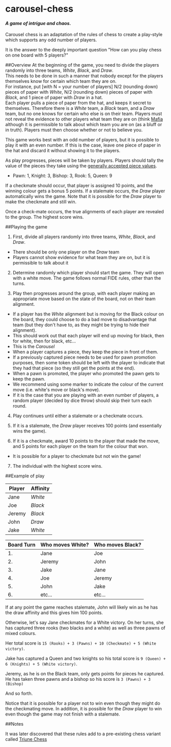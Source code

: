 # carousel-chess

#### *A game of intrigue and chaos.*

Carousel chess is an adaptation of the rules of chess to create a play-style which supports any odd number of players.

It is the answer to the deeply important question "How can you play chess on one board with 5 players?"

##Overview
At the beginning of the game, you need to divide the players randomly into three teams, *White*, *Black*, and *Draw*.  
This needs to be done in such a manner that nobody except for the players themselves know for certain which team they are on.  
For instance, put [with N = your number of players] N/2 (rounding down) pieces of paper with *White*, N/2 (rounding down) pieces of paper with *Black*, and 1 piece of paper with *Draw* in a hat.  
Each player pulls a piece of paper from the hat, and keeps it secret to themselves. Therefore there is a *White* team, a *Black* team, and a *Draw* team, but no one knows for certain who else is on their team. Players must not reveal the evidence to other players what team they are on (think [Mafia](https://en.wikipedia.org/wiki/Mafia_(party_game)) although it is permissible to talk about which team you are on (as a bluff or in truth). Players must then choose whether or not to believe you.  

This game works best with an odd number of players, but it is possible to play it with an even number. If this is the case, leave one piece of paper in the hat and discard it without showing it to the players.

As play progresses, pieces will be taken by players. Players should tally the value of the pieces they take using the [generally accepted piece values](https://en.wikipedia.org/wiki/Chess_piece_relative_value). 
  * Pawn: 1, Knight: 3, Bishop: 3, Rook: 5, Queen: 9

If a checkmate should occur, that player is assigned 10 points, and the winning colour gets a bonus 5 points. If a stalemate occurs, the *Draw* player automatically wins the game. Note that it is possible for the *Draw* player to make the checkmate and still win.

Once a check-mate occurs, the true alignments of each player are revealed to the group. The highest score wins.

##Playing the game

1. First, divide all players randomly into three teams, *White*, *Black*, and *Draw*.
  * There should be only one player on the *Draw* team
  * Players cannot show evidence for what team they are on, but it is permissible to talk about it

2. Determine randomly which player should start the game. They will open with a white move. The game follows normal FIDE rules, other than the turns.

3. Play then progresses around the group, with each player making an appropriate move based on the state of the board, not on their team alignment.
  * If a player has the *White* alignment but is moving for the Black colour on the board, they could choose to do a bad move to disadvantage that team (but they don't have to, as they might be trying to hide their alignment).
  * This should work out that each player will end up moving for black, then for white, then for black, etc...
  * This is the *Carousel*
  * When a player captures a piece, they keep the piece in front of them.
  * If a previously captured piece needs to be used for pawn promotion purposes, then some token should be left with the player to indicate that they had that piece (so they still get the points at the end).
  * When a pawn is promoted, the player who promoted the pawn gets to keep the pawn.
  * We recommend using some marker to indicate the colour of the current move (i.e. white's move or black's move).
  * If it is the case that you are playing with an even number of players, a random player (decided by dice throw) should skip their turn each round.
4. Play continues until either a stalemate or a checkmate occurs.

5. If it is a stalemate, the *Draw* player receives 100 points (and essentially wins the game).

6. If it is a checkmate, award 10 points to the player that made the move, and 5 points for each player on the team for the colour that won.
  * It is possible for a player to checkmate but not win the game!

7. The individual with the highest score wins.

##Example of play

 Player | Affinity 
 ---| --- 
Jane | *White*
Joe | *Black*
Jeremy | *Black*
John | *Draw*
Jake | *White*

Board Turn | Who moves White? | Who moves Black?
--- | --- | ---
1. | Jane | Joe
2. | Jeremy | John
3. | Jake | Jane
4. | Joe | Jeremy
5. | John | Jake
6. | etc... | etc...

If at any point the game reaches stalemate, John will likely win as he has the draw affinity and this gives him 100 points.

Otherwise, let's say Jane checkmates for a White victory. On her turns, she has captured three rooks (two blacks and a white) as well as three pawns of mixed colours.

Her total score is `15 (Rooks) + 3 (Pawns) + 10 (Checkmate) + 5 (White victory)`.

Jake has captured a Queen and two knights so his total score is `9 (Queen) + 6 (Knights) + 5 (White victory)`.

Jeremy, as he is on the Black team, only gets points for pieces he captured. He has taken three pawns and a bishop so his score is `3 (Pawns) + 3 (Bishop)`

And so forth.

Notice that it is possible for a player not to win even though they might do the checkmating move. In addition, it is possible for the *Draw* player to win even though the game may not finish with a stalemate.

##Notes

It was later discovered that these rules add to a pre-existing chess variant called [Triune Chess](http://www.chessvariants.com/multiplayer.dir/triune-chess.html)
